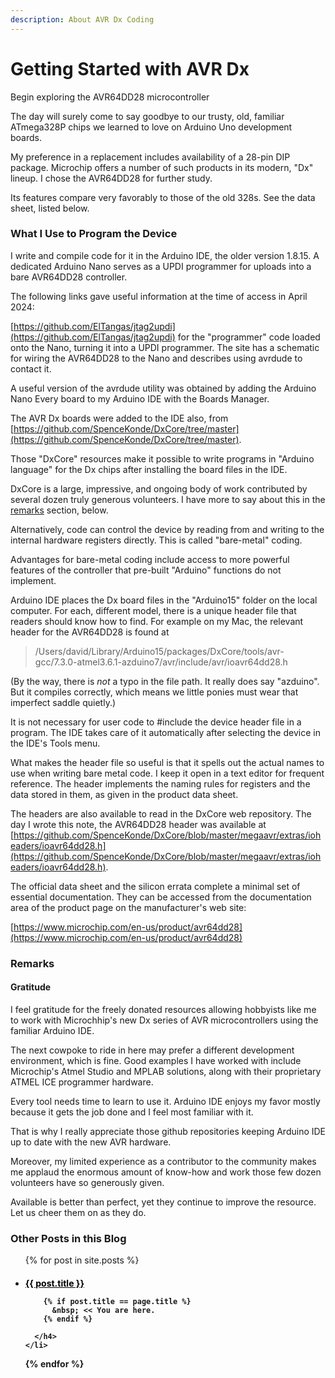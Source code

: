 ```yaml
---
description: About AVR Dx Coding
---
```


# Getting Started with AVR Dx
Begin exploring the AVR64DD28 microcontroller

The day will surely come to say goodbye to our trusty, old, familiar ATmega328P chips we learned to love on Arduino Uno development boards.

My preference in a replacement includes availability of a 28-pin DIP package. Microchip offers a number of such products in its modern, "Dx" lineup. I chose the AVR64DD28 for further study.

Its features compare very favorably to those of the old 328s. See the data sheet, listed below. 

### What I Use to Program the Device
I write and compile code for it in the Arduino IDE, the older version 1.8.15. A dedicated Arduino Nano serves as a UPDI programmer for uploads into a bare AVR64DD28 controller.

The following links gave useful information at the time of access in April 2024:

[https://github.com/ElTangas/jtag2updi](https://github.com/ElTangas/jtag2updi) for the "programmer" code loaded onto the Nano, turning it into a UPDI programmer. The site has a schematic for wiring the AVR64DD28 to the Nano and describes using avrdude to contact it. 

A useful version of the avrdude utility was obtained by adding the Arduino Nano Every board to my Arduino IDE with the Boards Manager.

The AVR Dx boards were added to the IDE also, from [https://github.com/SpenceKonde/DxCore/tree/master](https://github.com/SpenceKonde/DxCore/tree/master). 

Those "DxCore" resources make it possible to write programs in "Arduino language" for the Dx chips after installing the board files in the IDE. 

DxCore is a large, impressive, and ongoing body of work contributed by several dozen truly generous volunteers. I have more to say about this in the [remarks](#remarks) section, below.

Alternatively, code can control the device by reading from and writing to the internal hardware registers directly. This is called "bare-metal" coding. 

Advantages for bare-metal coding include access to more powerful features of the controller that pre-built "Arduino" functions do not implement. 

Arduino IDE places the Dx board files in the "Arduino15" folder on the local computer. For each, different model, there is a unique header file that readers should know how to find. For example on my Mac, the relevant header for the AVR64DD28 is found at 

<blockquote>

/Users/david/Library/Arduino15/packages/DxCore/tools/avr-gcc/7.3.0-atmel3.6.1-azduino7/avr/include/avr/ioavr64dd28.h

</blockquote>

(By the way, there is *not* a typo in the file path. It really does say "azduino". But it compiles correctly, which means we little ponies must wear that imperfect saddle quietly.)

It is not necessary for user code to #include the device header file in a program. The IDE takes care of it automatically after selecting the device in the IDE's Tools menu.

What makes the header file so useful is that it spells out the actual names to use when writing bare metal code. I keep it open in a text editor for frequent reference. The header implements the naming rules for registers and the data stored in them, as given in the product data sheet.

The headers are also available to read in the DxCore web repository. The day I wrote this note, the AVR64DD28 header was available at [https://github.com/SpenceKonde/DxCore/blob/master/megaavr/extras/ioheaders/ioavr64dd28.h](https://github.com/SpenceKonde/DxCore/blob/master/megaavr/extras/ioheaders/ioavr64dd28.h).

The official data sheet and the silicon errata complete a minimal set of essential documentation. They can be accessed from the documentation area of the product page on the manufacturer's web site:

[https://www.microchip.com/en-us/product/avr64dd28](https://www.microchip.com/en-us/product/avr64dd28)

### Remarks

#### Gratitude

I feel gratitude for the freely donated resources allowing hobbyists like me to work with Microchhip's new Dx series of AVR microcontrollers using the familiar Arduino IDE.

The next cowpoke to ride in here may prefer a different development environment, which is fine. Good examples I have worked with include Microchip's Atmel Studio and MPLAB solutions, along with their proprietary ATMEL ICE programmer hardware.

Every tool needs time to learn to use it. Arduino IDE enjoys my favor mostly because it gets the job done and I feel most familiar with it.

That is why I really appreciate those github repositories keeping Arduino IDE up to date with the new AVR hardware. 

Moreover, my limited experience as a contributor to the community makes me applaud the enormous amount of know-how and work those few dozen volunteers have so generously given. 

Available is better than perfect, yet they continue to improve the resource. Let us cheer them on as they do.

### Other Posts in this Blog 

<ul>
  {% for post in site.posts %}
    <li>
      <h4>
        <a href="{{site.baseurl}}{{ post.url }}"       
        {% if post.title == page.title %}
           style="color: black;"
        {% endif %}>{{ post.title }}
        </a>
        
        {% if post.title == page.title %}
          &nbsp; << You are here.
        {% endif %}
        
      </h4>
    </li>
  {% endfor %}
</ul>
